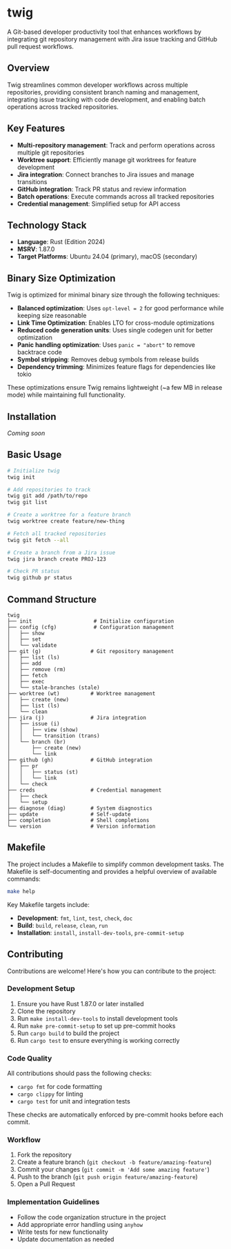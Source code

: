 # twig

A Git-based developer productivity tool that enhances workflows by integrating git repository management with Jira issue tracking and GitHub pull request workflows.

## Overview

Twig streamlines common developer workflows across multiple repositories, providing consistent branch naming and management, integrating issue tracking with code development, and enabling batch operations across tracked repositories.

## Key Features

- **Multi-repository management**: Track and perform operations across multiple git repositories
- **Worktree support**: Efficiently manage git worktrees for feature development
- **Jira integration**: Connect branches to Jira issues and manage transitions
- **GitHub integration**: Track PR status and review information
- **Batch operations**: Execute commands across all tracked repositories
- **Credential management**: Simplified setup for API access

## Technology Stack

- **Language**: Rust (Edition 2024)
- **MSRV**: 1.87.0
- **Target Platforms**: Ubuntu 24.04 (primary), macOS (secondary)

## Binary Size Optimization

Twig is optimized for minimal binary size through the following techniques:

- **Balanced optimization**: Uses `opt-level = 2` for good performance while keeping size reasonable
- **Link Time Optimization**: Enables LTO for cross-module optimizations
- **Reduced code generation units**: Uses single codegen unit for better optimization
- **Panic handling optimization**: Uses `panic = "abort"` to remove backtrace code
- **Symbol stripping**: Removes debug symbols from release builds
- **Dependency trimming**: Minimizes feature flags for dependencies like tokio

These optimizations ensure Twig remains lightweight (~a few MB in release mode) while maintaining full functionality.

## Installation

*Coming soon*

## Basic Usage

```bash
# Initialize twig
twig init

# Add repositories to track
twig git add /path/to/repo
twig git list

# Create a worktree for a feature branch
twig worktree create feature/new-thing

# Fetch all tracked repositories
twig git fetch --all

# Create a branch from a Jira issue
twig jira branch create PROJ-123

# Check PR status
twig github pr status
```

## Command Structure

```
twig
├── init                    # Initialize configuration
├── config (cfg)            # Configuration management
│   ├── show
│   ├── set
│   └── validate
├── git (g)                # Git repository management
│   ├── list (ls)
│   ├── add
│   ├── remove (rm)
│   ├── fetch
│   ├── exec
│   └── stale-branches (stale)
├── worktree (wt)          # Worktree management
│   ├── create (new)
│   ├── list (ls)
│   └── clean
├── jira (j)               # Jira integration
│   ├── issue (i)
│   │   ├── view (show)
│   │   └── transition (trans)
│   └── branch (br)
│       ├── create (new)
│       └── link
├── github (gh)            # GitHub integration
│   ├── pr
│   │   ├── status (st)
│   │   └── link
│   └── check
├── creds                  # Credential management
│   ├── check
│   └── setup
├── diagnose (diag)        # System diagnostics
├── update                 # Self-update
├── completion             # Shell completions
└── version                # Version information
```

## Makefile

The project includes a Makefile to simplify common development tasks. The Makefile is self-documenting and provides a helpful overview of available commands:

```bash
make help
```

Key Makefile targets include:

- **Development**: `fmt`, `lint`, `test`, `check`, `doc`
- **Build**: `build`, `release`, `clean`, `run`
- **Installation**: `install`, `install-dev-tools`, `pre-commit-setup`

## Contributing

Contributions are welcome! Here's how you can contribute to the project:

### Development Setup

1. Ensure you have Rust 1.87.0 or later installed
2. Clone the repository
3. Run `make install-dev-tools` to install development tools
4. Run `make pre-commit-setup` to set up pre-commit hooks
5. Run `cargo build` to build the project
6. Run `cargo test` to ensure everything is working correctly

### Code Quality

All contributions should pass the following checks:
- `cargo fmt` for code formatting
- `cargo clippy` for linting
- `cargo test` for unit and integration tests

These checks are automatically enforced by pre-commit hooks before each commit.

### Workflow

1. Fork the repository
2. Create a feature branch (`git checkout -b feature/amazing-feature`)
3. Commit your changes (`git commit -m 'Add some amazing feature'`)
4. Push to the branch (`git push origin feature/amazing-feature`)
5. Open a Pull Request

### Implementation Guidelines

- Follow the code organization structure in the project
- Add appropriate error handling using `anyhow`
- Write tests for new functionality
- Update documentation as needed
